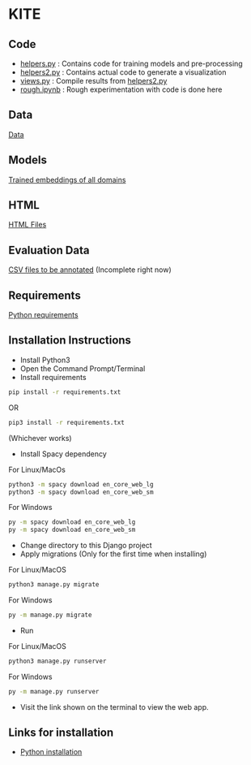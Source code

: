 # KITE

## Code
* [helpers.py](vis/Helpers/helpers.py) : Contains code for training models and pre-processing
* [helpers2.py](vis/Helpers/helpers2.py) : Contains actual code to generate a visualization
* [views.py](vis/views.py) : Compile results from [helpers2.py](vis/Helpers/helpers2.py)
* [rough.ipynb](vis/Helpers/rough.ipynb) : Rough experimentation with code is done here

## Data
[Data](vis/Data)

## Models
[Trained embeddings of all domains](vis/Models)

## HTML
[HTML Files](vis/templates/vis)

## Evaluation Data
[CSV files to be annotated](Evaluation%20Data) (Incomplete right now)

## Requirements
[Python requirements](requirements.txt)

## Installation Instructions
* Install Python3
* Open the Command Prompt/Terminal
* Install requirements
```bash
pip install -r requirements.txt
```
OR
```bash
pip3 install -r requirements.txt
```
(Whichever works)
* Install Spacy dependency

For Linux/MacOs
```bash
python3 -m spacy download en_core_web_lg
python3 -m spacy download en_core_web_sm
```
For Windows
```bash
py -m spacy download en_core_web_lg
py -m spacy download en_core_web_sm
```
* Change directory to this Django project
* Apply migrations (Only for the first time when installing)  

For Linux/MacOS
```bash
python3 manage.py migrate
```
For Windows
```bash
py -m manage.py migrate
```
* Run  

For Linux/MacOS
```bash
python3 manage.py runserver
```
For Windows
```bash
py -m manage.py runserver
```
* Visit the link shown on the terminal to view the web app.

## Links for installation
* [Python installation](https://www.python.org/downloads/)
